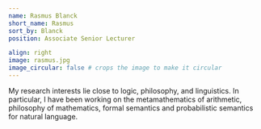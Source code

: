 ```yaml
---
name: Rasmus Blanck
short_name: Rasmus
sort_by: Blanck
position: Associate Senior Lecturer

align: right
image: rasmus.jpg
image_circular: false # crops the image to make it circular
---
```

My research interests lie close to logic, philosophy, and linguistics. In particular, I have been working on the metamathematics of arithmetic, philosophy of mathematics, formal semantics and probabilistic semantics for natural language.